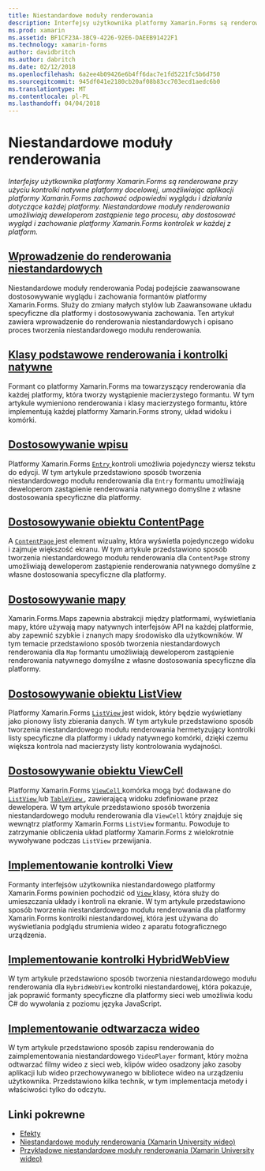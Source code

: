 ```yaml
---
title: Niestandardowe moduły renderowania
description: Interfejsy użytkownika platformy Xamarin.Forms są renderowane przy użyciu kontrolki natywne platformy docelowej, umożliwiając aplikacji platformy Xamarin.Forms zachować odpowiedni wyglądu i działania dotyczące każdej platformy. Niestandardowe moduły renderowania umożliwiają deweloperom zastąpienie tego procesu, aby dostosować wygląd i zachowanie platformy Xamarin.Forms kontrolek w każdej z platform.
ms.prod: xamarin
ms.assetid: BF1CF23A-3BC9-4226-92E6-DAEEB91422F1
ms.technology: xamarin-forms
author: davidbritch
ms.author: dabritch
ms.date: 02/12/2018
ms.openlocfilehash: 6a2ee4b09426e6b4ff6dac7e1fd5221fc5b6d750
ms.sourcegitcommit: 945df041e2180cb20af08b83cc703ecd1aedc6b0
ms.translationtype: MT
ms.contentlocale: pl-PL
ms.lasthandoff: 04/04/2018
---
```

# <a name="custom-renderers"></a>Niestandardowe moduły renderowania

_Interfejsy użytkownika platformy Xamarin.Forms są renderowane przy użyciu kontrolki natywne platformy docelowej, umożliwiając aplikacji platformy Xamarin.Forms zachować odpowiedni wyglądu i działania dotyczące każdej platformy. Niestandardowe moduły renderowania umożliwiają deweloperom zastąpienie tego procesu, aby dostosować wygląd i zachowanie platformy Xamarin.Forms kontrolek w każdej z platform._

## <a name="introduction-to-custom-renderersintroductionmd"></a>[Wprowadzenie do renderowania niestandardowych](introduction.md)

Niestandardowe moduły renderowania Podaj podejście zaawansowane dostosowywanie wyglądu i zachowania formantów platformy Xamarin.Forms. Służy do zmiany małych stylów lub Zaawansowane układu specyficzne dla platformy i dostosowywania zachowania. Ten artykuł zawiera wprowadzenie do renderowania niestandardowych i opisano proces tworzenia niestandardowego modułu renderowania.

## <a name="renderer-base-classes-and-native-controlsrenderersmd"></a>[Klasy podstawowe renderowania i kontrolki natywne](renderers.md)

Formant co platformy Xamarin.Forms ma towarzyszący renderowania dla każdej platformy, która tworzy wystąpienie macierzystego formantu. W tym artykule wymieniono renderowania i klasy macierzystego formantu, które implementują każdej platformy Xamarin.Forms strony, układ widoku i komórki.

## <a name="customizing-an-entryentrymd"></a>[Dostosowywanie wpisu](entry.md)

Platformy Xamarin.Forms [ `Entry` ](https://developer.xamarin.com/api/type/Xamarin.Forms.Entry/) kontroli umożliwia pojedynczy wiersz tekstu do edycji. W tym artykule przedstawiono sposób tworzenia niestandardowego modułu renderowania dla `Entry` formantu umożliwiają deweloperom zastąpienie renderowania natywnego domyślne z własne dostosowania specyficzne dla platformy.

## <a name="customizing-a-contentpagecontentpagemd"></a>[Dostosowywanie obiektu ContentPage](contentpage.md)

A [ `ContentPage` ](https://developer.xamarin.com/api/type/Xamarin.Forms.ContentPage/) jest element wizualny, która wyświetla pojedynczego widoku i zajmuje większość ekranu. W tym artykule przedstawiono sposób tworzenia niestandardowego modułu renderowania dla `ContentPage` strony umożliwiają deweloperom zastąpienie renderowania natywnego domyślne z własne dostosowania specyficzne dla platformy.

## <a name="customizing-a-mapmapindexmd"></a>[Dostosowywanie mapy](map/index.md)

Xamarin.Forms.Maps zapewnia abstrakcji między platformami, wyświetlania mapy, które używają mapy natywnych interfejsów API na każdej platformie, aby zapewnić szybkie i znanych mapy środowisko dla użytkowników. W tym temacie przedstawiono sposób tworzenia niestandardowych renderowania dla `Map` formantu umożliwiają deweloperom zastąpienie renderowania natywnego domyślne z własne dostosowania specyficzne dla platformy.

## <a name="customizing-a-listviewlistviewmd"></a>[Dostosowywanie obiektu ListView](listview.md)

Platformy Xamarin.Forms [ `ListView` ](https://developer.xamarin.com/api/type/Xamarin.Forms.ListView/) jest widok, który będzie wyświetlany jako pionowy listy zbierania danych. W tym artykule przedstawiono sposób tworzenia niestandardowego modułu renderowania hermetyzujący kontrolki listy specyficzne dla platformy i układy natywnego komórki, dzięki czemu większa kontrola nad macierzysty listy kontrolowania wydajności.

## <a name="customizing-a-viewcellviewcellmd"></a>[Dostosowywanie obiektu ViewCell](viewcell.md)

Platformy Xamarin.Forms [ `ViewCell` ](https://developer.xamarin.com/api/type/Xamarin.Forms.ViewCell/) komórka mogą być dodawane do [ `ListView` ](https://developer.xamarin.com/api/type/Xamarin.Forms.ListView/) lub [ `TableView` ](https://developer.xamarin.com/api/type/Xamarin.Forms.TableView/), zawierającą widoku zdefiniowane przez dewelopera. W tym artykule przedstawiono sposób tworzenia niestandardowego modułu renderowania dla `ViewCell` który znajduje się wewnątrz platformy Xamarin.Forms `ListView` formantu. Powoduje to zatrzymanie obliczenia układ platformy Xamarin.Forms z wielokrotnie wywoływane podczas `ListView` przewijania.

## <a name="implementing-a-viewviewmd"></a>[Implementowanie kontrolki View](view.md)

Formanty interfejsów użytkownika niestandardowego platformy Xamarin.Forms powinien pochodzić od [ `View` ](https://developer.xamarin.com/api/type/Xamarin.Forms.View/) klasy, która służy do umieszczania układy i kontroli na ekranie. W tym artykule przedstawiono sposób tworzenia niestandardowego modułu renderowania dla platformy Xamarin.Forms kontrolki niestandardowej, która jest używana do wyświetlania podglądu strumienia wideo z aparatu fotograficznego urządzenia.

## <a name="implementing-a-hybridwebviewhybridwebviewmd"></a>[Implementowanie kontrolki HybridWebView](hybridwebview.md)

W tym artykule przedstawiono sposób tworzenia niestandardowego modułu renderowania dla `HybridWebView` kontrolki niestandardowej, która pokazuje, jak poprawić formanty specyficzne dla platformy sieci web umożliwia kodu C# do wywołania z poziomu języka JavaScript.

## <a name="implementing-a-video-playervideo-playerindexmd"></a>[Implementowanie odtwarzacza wideo](video-player/index.md)

W tym artykule przedstawiono sposób zapisu renderowania do zaimplementowania niestandardowego `VideoPlayer` formant, który można odtwarzać filmy wideo z sieci web, klipów wideo osadzony jako zasoby aplikacji lub wideo przechowywanego w bibliotece wideo na urządzeniu użytkownika. Przedstawiono kilka technik, w tym implementacja metody i właściwości tylko do odczytu. 


## <a name="related-links"></a>Linki pokrewne

- [Efekty](~/xamarin-forms/app-fundamentals/effects/index.md)
- [Niestandardowe moduły renderowania (Xamarin University wideo)](https://developer.xamarin.com/videos/cross-platform/xamarinforms-custom-renderers/)
- [Przykładowe niestandardowe moduły renderowania (Xamarin University wideo)](http://bit.ly/xf-customrenderer)
